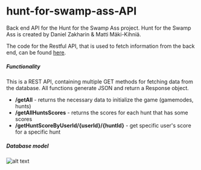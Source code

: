 hunt-for-swamp-ass-API
======

Back end API for the Hunt for the Swamp Ass project. Hunt for the Swamp Ass is created by Daniel Zakharin & Matti Mäki-Kihniä.

The code for the Restful API, that is used to fetch information from the back end, can be found [here](https://github.com/harmittaa/hunt-for-the-swamp-ass-client).


##### Functionality

This is a REST API, containing multiple GET methods for fetching data from the database. All functions generate JSON and return a Response object.

* **/getAll** - returns the necessary data to initialize the game (gamemodes, hunts)
* **/getAllHuntsScores** - returns the scores for each hunt that has some scores
* **/getHuntScoreByUserId/{userId}/{huntId}** - get specific user's score for a specific hunt

##### Database model

![alt text](http://i.imgur.com/Mdo762p.png "Database data model")
